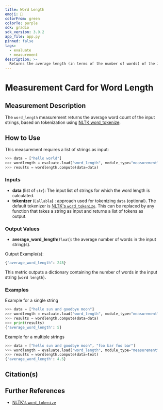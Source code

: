 ```yaml
---
title: Word Length
emoji: 🤗
colorFrom: green
colorTo: purple
sdk: gradio
sdk_version: 3.0.2
app_file: app.py
pinned: false
tags:
  - evaluate
  - measurement
description: >-
  Returns the average length (in terms of the number of words) of the input data.
---
```


# Measurement Card for Word Length

## Measurement Description

The `word_length` measurement returns the average word count of the input strings, based on tokenization using [NLTK word_tokenize](https://www.nltk.org/api/nltk.tokenize.html).

## How to Use

This measurement requires a list of strings as input:

```python
>>> data = ["hello world"]
>>> wordlength = evaluate.load("word_length", module_type="measurement")
>>> results = wordlength.compute(data=data)
```

### Inputs

- **data** (list of `str`): The input list of strings for which the word length is calculated.
- **tokenizer** (`Callable`) : approach used for tokenizing `data` (optional). The default tokenizer is [NLTK's `word_tokenize`](https://www.nltk.org/api/nltk.tokenize.html). This can be replaced by any function that takes a string as input and returns a list of tokens as output.

### Output Values

- **average_word_length**(`float`): the average number of words in the input string(s).

Output Example(s):

```python
{"average_word_length": 245}
```

This metric outputs a dictionary containing the number of words in the input string (`word length`).

### Examples

Example for a single string

```python
>>> data = ["hello sun and goodbye moon"]
>>> wordlength = evaluate.load("word_length", module_type="measurement")
>>> results = wordlength.compute(data=data)
>>> print(results)
{'average_word_length': 5}
```

Example for a multiple strings

```python
>>> data = ["hello sun and goodbye moon", "foo bar foo bar"]
>>> wordlength = evaluate.load("word_length", module_type="measurement")
>>> results = wordlength.compute(data=text)
{'average_word_length': 4.5}
```

## Citation(s)

## Further References

- [NLTK's `word_tokenize`](https://www.nltk.org/api/nltk.tokenize.html)
